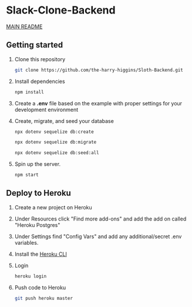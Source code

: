 # Slack-Clone-Backend

[MAIN README](https://github.com/the-harry-higgins/Sloth-Frontend/blob/master/README.md)

## Getting started

1. Clone this repository

   ```bash
   git clone https://github.com/the-harry-higgins/Sloth-Backend.git
   ```

2. Install dependencies

      ```bash
      npm install
      ```

3. Create a **.env** file based on the example with proper settings for your
   development environment

4. Create, migrate, and seed your database

   ```bash
   npx dotenv sequelize db:create
   ```

   ```bash
   npx dotenv sequelize db:migrate
   ```

   ```bash
   npx dotenv sequelize db:seed:all
   ```

5. Spin up the server.

   ```bash
   npm start
   ```

## Deploy to Heroku

1. Create a new project on Heroku
2. Under Resources click "Find more add-ons" and add the add on called "Heroku Postgres"
3. Under Settings find "Config Vars" and add any additional/secret .env variables.
4. Install the [Heroku CLI](https://devcenter.heroku.com/articles/heroku-command-line)
5. Login

   ```bash
   heroku login
   ```

6. Push code to Heroku

   ```bash
   git push heroku master
   ```
